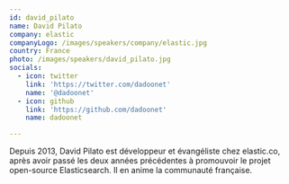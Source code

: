 ```yaml
---
id: david_pilato
name: David Pilato
company: elastic
companyLogo: /images/speakers/company/elastic.jpg
country: France
photo: /images/speakers/david_pilato.jpg
socials:
  - icon: twitter
    link: 'https://twitter.com/dadoonet'
    name: '@dadoonet'
  - icon: github
    link: 'https://github.com/dadoonet'
    name: dadoonet

---
```


Depuis 2013, David Pilato est développeur et évangéliste chez elastic.co, après avoir passé les deux années précédentes à promouvoir le projet open-source Elasticsearch. Il en anime la communauté française.

